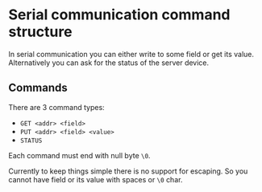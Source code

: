 # Serial communication command structure

In serial communication you can either write to some field or get its value. Alternatively you can ask for the status of the server device.

## Commands

There are 3 command types:

- `GET <addr> <field>`
- `PUT <addr> <field> <value>`
- `STATUS`

Each command must end with null byte `\0`.

Currently to keep things simple there is no support for escaping. So you cannot have field or its value with spaces or `\0` char.